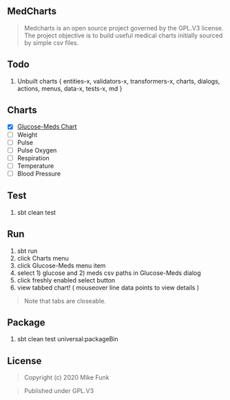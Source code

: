 MedCharts
---------
>Medcharts is an open source project governed by the GPL.V3 license. The project objective is
>to build useful medical charts initially sourced by simple csv files.

Todo
----
1. Unbuilt charts { entities-x, validators-x, transformers-x, charts, dialogs, actions, menus, data-x, tests-x, md }

Charts
------
- [x] [Glucose-Meds Chart](./docs/glucose.meds.chart.md)
- [ ] Weight
- [ ] Pulse
- [ ] Pulse Oxygen
- [ ] Respiration
- [ ] Temperature
- [ ] Blood Pressure

Test
----
1. sbt clean test

Run
---
1. sbt run
2. click Charts menu
3. click Glucose-Meds menu item
4. select 1) glucose and 2) meds csv paths in Glucose-Meds dialog
5. click freshly enabled select button
6. view tabbed chart! ( mouseover line data points to view details )
>Note that tabs are closeable.

Package
-------
1. sbt clean test universal:packageBin

License
-------
>Copyright (c) 2020 Mike Funk

>Published under GPL.V3